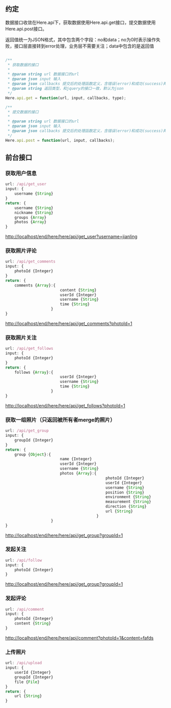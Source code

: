 ## 约定
数据接口收敛在Here.api下，获取数据使用Here.api.get接口，提交数据使用Here.api.post接口。

返回值统一为JSON格式，其中包含两个字段：no和data；no为0时表示操作失败，接口层直接转到error处理，业务层不需要关注；data中包含的是返回值

```javascript

/**
 * 获取数据的接口
 *
 * @param string url 数据接口的url
 * @param json input 输入
 * @param json callbacks 提交后的处理函数定义，含错误(error)和成功(success)两个
 * @param string 返回类型，和jquery的接口一致，默认为json
 */
Here.api.get = function(url, input, callbacks, type);

/**
 * 提交数据的接口
 *
 * @param string url 数据接口的url
 * @param json input 输入
 * @param json callbacks 提交后的处理函数定义，含错误(error)和成功(success)两个
 */
Here.api.post = function(url, input, callbacks);

```

## 前台接口
### 获取用户信息
```javascript
url: /api/get_user
input: {
    username {String}
}
return: {
    username {String}
    nickname {String}
    groups {Array}
    photos {Array}
}
```
[http://localhost/end/here/here/api/get_user?username=jianling](http://localhost/end/here/here/api/get_user?username=jianling)

### 获取照片评论
```javascript
url: /api/get_comments
input: {
    photoId {Integer}
}
return: {
    comments {Array}:{
                        content {String}
                        userId {Integer}
                        username {String}
                        time {String}
                    }       
}
```
[http://localhost/end/here/here/api/get_comments?photoId=1](http://localhost/end/here/here/api/get_comments?photoId=1)


### 获取照片关注
```javascript
url: /api/get_follows
input: {
    photoId {Integer}
}
return: {
    follows {Array}:{
                        userId {Integer}
                        username {String}
                        time {String}
                    }
}
```
[http://localhost/end/here/here/api/get_follows?photoId=1](http://localhost/end/here/here/api/get_follows?photoId=1)

### 获取一组照片（只返回被所有者merge的照片）
```javascript
url: /api/get_group
input: {
    groupId {Integer}
}
return: {
    group {Object}:{
                        name {Integer}
                        userId {Integer}
                        username {String}
                        photos {Array}:{
                                            photoId {Integer}
                                            userId {Integer}
                                            username {String}
                                            position {String}
                                            environment {String}
                                            measurement {String}
                                            direction {String}
                                            url {String}
                                        }
                    }
}
```
[http://localhost/end/here/here/api/get_group?groupId=1](http://localhost/end/here/here/api/get_group?groupId=1)

### 发起关注
```javascript
url: /api/follow
input: {
    photoId {Integer}
}
```

[http://localhost/end/here/here/api/get_group?groupId=1](http://localhost/end/here/here/api/get_group?groupId=1)


### 发起评论
```javascript
url: /api/comment
input: {
    photoId {Integer}
    content {String}
}
```
[http://localhost/end/here/here/api/comment?photoId=1&content=fafds](http://localhost/end/here/here/api/comment?photoId=1&content=fafds)


### 上传照片
```javascript
url: /api/upload
input: {
    userId {Integer}
    groupId {Integer}
    file {File}
}
return: {
    url {String}
}
```